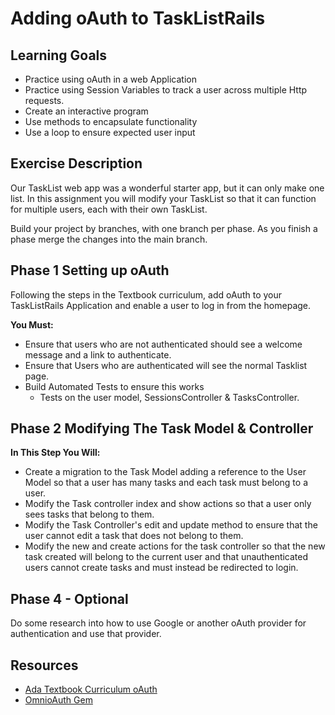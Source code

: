 # Adding oAuth to TaskListRails

## Learning Goals
- Practice using oAuth in a web Application
- Practice using Session Variables to track a user across multiple Http requests.  
- Create an interactive program
- Use methods to encapsulate functionality
- Use a loop to ensure expected user input

## Exercise Description
Our TaskList web app was a wonderful starter app, but it can only make one list.  In this assignment you will modify your TaskList so that it can function for multiple users, each with their own TaskList.

Build your project by branches, with one branch per phase.  As you finish a phase merge the changes into the main branch.  


## Phase 1 Setting up oAuth

Following the steps in the Textbook curriculum, add oAuth to your TaskListRails Application and enable a user to log in from the homepage.


**You Must:**
-  Ensure that users who are not authenticated should see a welcome message and a link to authenticate.
-  Ensure that Users who are authenticated will see the normal Tasklist page.  
-  Build Automated Tests to ensure this works
	- Tests on the user model, SessionsController & TasksController.


## Phase 2 Modifying The Task Model & Controller

**In This Step You Will:**
-  Create a migration to the Task Model adding a reference to the User Model so that a user has many tasks and each task must belong to a user.  
-  Modify the Task controller index and show actions so that a user only sees tasks that belong to them.  
-  Modify the Task Controller's edit and update method to ensure that the user cannot edit a task that does not belong to them.
-  Modify the new and create actions for the task controller so that the new task created will belong to the current user and that unauthenticated users cannot create tasks and must instead be redirected to login.  


## Phase 4 - Optional
Do some research into how to use Google or another oAuth provider for authentication and use that provider.   

## Resources
-  [Ada Textbook Curriculum oAuth](https://github.com/Ada-Developers-Academy/textbook-curriculum/blob/master/08-rails/13-session-and-oauth.md)
-  [OmnioAuth Gem](https://github.com/omniauth/omniauth)